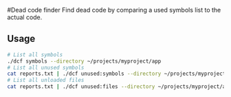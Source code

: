 #Dead code finder
Find dead code by comparing a used symbols list to the actual code.

## Usage
```bash
# List all symbols
./dcf symbols --directory ~/projects/myproject/app
# List all unused symbols
cat reports.txt | ./dcf unused:symbols --directory ~/projects/myproject/app
# List all unloaded files
cat reports.txt | ./dcf unused:files --directory ~/projects/myproject/app
```

